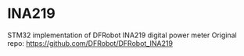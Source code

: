 # INA219
STM32 implementation of DFRobot INA219 digital power meter
Original repo: https://github.com/DFRobot/DFRobot_INA219
